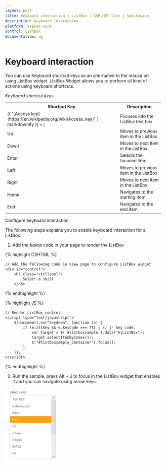 ```yaml
---
layout: post
title: Keyboard interaction | ListBox | ASP.NET Core | Syncfusion
description: keyboard interaction
platform: aspnet-core
control: ListBox
documentation: ug
---
```


# Keyboard interaction

You can use Keyboard shortcut keys as an alternative to the mouse on using ListBox widget. ListBox Widget allows you to perform all kind of actions using keyboard shortcuts.

_Keyboard shortcut keys_

<table>
<tr>
<th>
Shortcut Key</th><th>
Description</th></tr>
<tr>
<td>
{{ '[Access key](https://en.wikipedia.org/wiki/Access_key)' | markdownify }} + j	</td><td>
Focuses into the ListBox text box</td></tr>
<tr>
<td>
Up</td><td>
Moves to previous item in the ListBox</td></tr>
<tr>
<td>
Down</td><td>
Moves to next item in the ListBox</td></tr>
<tr>
<td>
Enter</td><td>
Selects the focused item</td></tr>
<tr>
<td>
Left </td><td>
Moves to previous item in the ListBox</td></tr>
<tr>
<td>
Right </td><td>
Moves to next item in the ListBox</td></tr>
<tr>
<td>
Home</td><td>
Navigates to the starting item </td></tr>
<tr>
<td>
End</td><td>
Navigates to the end item </td></tr>
</table>
Configure keyboard interaction

The following steps explains you to enable keyboard interaction for a ListBox.

1. Add the below code in your page to render the ListBox


 {% highlight CSHTML %}

	// Add the following code in View page to configure ListBox widget
	<div id="control">  
		<h5 class="ctrllabel"> 
			Select a skill 
		</h5>
   <ej-list-box id="listboxsample" datasource="ViewBag.datasource" >
    <e-list-box-fields id="empid" text="text"/>
   </ej-list-box>  
	</div>
	
{% endhighlight %}
   

 {% highlight JS %}
   
	// Render ListBox control
	<script type="text/javascript">
		$(document).on("keydown", function (e) {
			if (e.altKey && e.keyCode === 74) { // j- key code. 
				var target = $('#listboxsample').data("ejListBox");
				target.selectItemByIndex(1);  
				$("#listboxsample_container").focus(); 
			}  
		});
	</script>


{% endhighlight %}
   


2. Run the sample, press Alt + J to focus in the ListBox widget that enables it and you can navigate using arrow keys.


![](Keyboard-interaction_images/Keyboard-interaction_img1.png)


